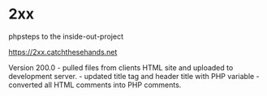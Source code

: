 # 2xx
phpsteps to the inside-out-project

https://2xx.catchthesehands.net

Version 200.0
	- pulled files from clients HTML site and uploaded to development server.
	- updated title tag and header title with PHP variable
	- converted all HTML comments into PHP comments. 